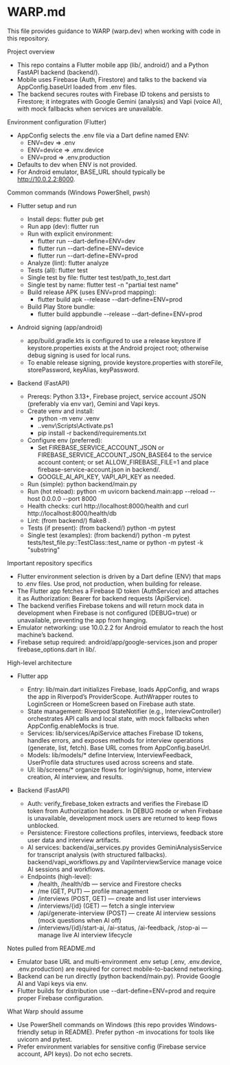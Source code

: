 # WARP.md

This file provides guidance to WARP (warp.dev) when working with code in this repository.

Project overview
- This repo contains a Flutter mobile app (lib/, android/) and a Python FastAPI backend (backend/).
- Mobile uses Firebase (Auth, Firestore) and talks to the backend via AppConfig.baseUrl loaded from .env files.
- The backend secures routes with Firebase ID tokens and persists to Firestore; it integrates with Google Gemini (analysis) and Vapi (voice AI), with mock fallbacks when services are unavailable.

Environment configuration (Flutter)
- AppConfig selects the .env file via a Dart define named ENV:
  - ENV=dev => .env
  - ENV=device => .env.device
  - ENV=prod => .env.production
- Defaults to dev when ENV is not provided.
- For Android emulator, BASE_URL should typically be http://10.0.2.2:8000.

Common commands (Windows PowerShell, pwsh)
- Flutter setup and run
  - Install deps: flutter pub get
  - Run app (dev): flutter run
  - Run with explicit environment:
    - flutter run --dart-define=ENV=dev
    - flutter run --dart-define=ENV=device
    - flutter run --dart-define=ENV=prod
  - Analyze (lint): flutter analyze
  - Tests (all): flutter test
  - Single test by file: flutter test test/path_to_test.dart
  - Single test by name: flutter test -n "partial test name"
  - Build release APK (uses ENV=prod mapping):
    - flutter build apk --release --dart-define=ENV=prod
  - Build Play Store bundle:
    - flutter build appbundle --release --dart-define=ENV=prod

- Android signing (app/android)
  - app/build.gradle.kts is configured to use a release keystore if keystore.properties exists at the Android project root; otherwise debug signing is used for local runs.
  - To enable release signing, provide keystore.properties with storeFile, storePassword, keyAlias, keyPassword.

- Backend (FastAPI)
  - Prereqs: Python 3.13+, Firebase project, service account JSON (preferably via env var), Gemini and Vapi keys.
  - Create venv and install:
    - python -m venv .venv
    - .\.venv\Scripts\Activate.ps1
    - pip install -r backend/requirements.txt
  - Configure env (preferred):
    - Set FIREBASE_SERVICE_ACCOUNT_JSON or FIREBASE_SERVICE_ACCOUNT_JSON_BASE64 to the service account content; or set ALLOW_FIREBASE_FILE=1 and place firebase-service-account.json in backend/.
    - GOOGLE_AI_API_KEY, VAPI_API_KEY as needed.
  - Run (simple): python backend/main.py
  - Run (hot reload): python -m uvicorn backend.main:app --reload --host 0.0.0.0 --port 8000
  - Health checks: curl http://localhost:8000/health and curl http://localhost:8000/health/db
  - Lint: (from backend/) flake8 .
  - Tests (if present): (from backend/) python -m pytest
  - Single test (examples): (from backend/) python -m pytest tests/test_file.py::TestClass::test_name or python -m pytest -k "substring"

Important repository specifics
- Flutter environment selection is driven by a Dart define (ENV) that maps to .env files. Use prod, not production, when building for release.
- The Flutter app fetches a Firebase ID token (AuthService) and attaches it as Authorization: Bearer <token> for backend requests (ApiService).
- The backend verifies Firebase tokens and will return mock data in development when Firebase is not configured (DEBUG=true) or unavailable, preventing the app from hanging.
- Emulator networking: use 10.0.2.2 for Android emulator to reach the host machine’s backend.
- Firebase setup required: android/app/google-services.json and proper firebase_options.dart in lib/.

High-level architecture
- Flutter app
  - Entry: lib/main.dart initializes Firebase, loads AppConfig, and wraps the app in Riverpod’s ProviderScope. AuthWrapper routes to LoginScreen or HomeScreen based on Firebase auth state.
  - State management: Riverpod StateNotifier (e.g., InterviewController) orchestrates API calls and local state, with mock fallbacks when AppConfig.enableMocks is true.
  - Services: lib/services/ApiService attaches Firebase ID tokens, handles errors, and exposes methods for interview operations (generate, list, fetch). Base URL comes from AppConfig.baseUrl.
  - Models: lib/models/* define Interview, InterviewFeedback, UserProfile data structures used across screens and state.
  - UI: lib/screens/* organize flows for login/signup, home, interview creation, AI interview, and results.

- Backend (FastAPI)
  - Auth: verify_firebase_token extracts and verifies the Firebase ID token from Authorization headers. In DEBUG mode or when Firebase is unavailable, development mock users are returned to keep flows unblocked.
  - Persistence: Firestore collections profiles, interviews, feedback store user data and interview artifacts.
  - AI services: backend/ai_services.py provides GeminiAnalysisService for transcript analysis (with structured fallbacks). backend/vapi_workflows.py and VapiInterviewService manage voice AI sessions and workflows.
  - Endpoints (high-level):
    - /health, /health/db — service and Firestore checks
    - /me (GET, PUT) — profile management
    - /interviews (POST, GET) — create and list user interviews
    - /interviews/{id} (GET) — fetch a single interview
    - /api/generate-interview (POST) — create AI interview sessions (mock questions when AI off)
    - /interviews/{id}/start-ai, /ai-status, /ai-feedback, /stop-ai — manage live AI interview lifecycle

Notes pulled from README.md
- Emulator base URL and multi-environment .env setup (.env, .env.device, .env.production) are required for correct mobile-to-backend networking.
- Backend can be run directly (python backend/main.py). Provide Google AI and Vapi keys via env.
- Flutter builds for distribution use --dart-define=ENV=prod and require proper Firebase configuration.

What Warp should assume
- Use PowerShell commands on Windows (this repo provides Windows-friendly setup in README). Prefer python -m invocations for tools like uvicorn and pytest.
- Prefer environment variables for sensitive config (Firebase service account, API keys). Do not echo secrets.
